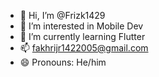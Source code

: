 - 👋 Hi, I’m @Frizk1429
- 👀 I’m interested in Mobile Dev
- 🌱 I’m currently learning Flutter
- 📫 fakhrijr1422005@gmail.com
- 😄 Pronouns: He/him
<!--- - ⚡ Fun fact: ... --->

<!---
Frizk1429/Frizk1429 is a ✨ special ✨ repository because its `README.md` (this file) appears on your GitHub profile.
You can click the Preview link to take a look at your changes.
--->
